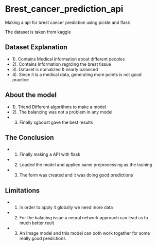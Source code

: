 # Brest_cancer_prediction_api

Making a api for brest cancer prediction using pickle and flask

The dataset is taken from kaggle 

## Dataset Explanation 

- 1). Contains Medical information about different peoples
- 2). Contains Information regrding the brest tissue
- 3). Dataset is nomalized & nearly balanced
- 4). Since it is a medical data, generating more points is not good practice

## About the model

- 1). Triend Different algorithms to make a model
- 2). The balancing was not a problem in any model
- 3) Finally xgboost gave the best results

## The Conclusion

- 1) Finally making a API with flask
- 2) Loaded the model and applied same preprocessing as the training
- 3) The form was created and it was doing good predictions

## Limitations

- 1) In order to apply it globally we need more data
- 2) For the balacing issue a neural network approach can lead us to much better reult
- 3) An Image model and this model can both  work together for some really good predictions
